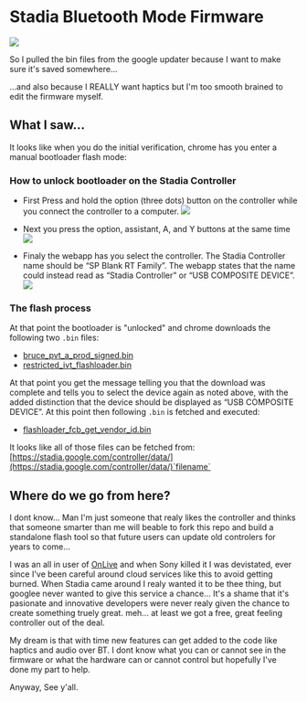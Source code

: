 # Stadia Bluetooth Mode Firmware

![](https://raw.githubusercontent.com/Scyne/stadiaRawBtFw/main/img/Finish_Bluetooth_enabled.svg)

So I pulled the bin files from the google updater because I want to make sure it's saved somewhere...

...and also because I REALLY want haptics but I'm too smooth brained to edit the firmware myself.

## What I saw...

It looks like when you do the initial verification, chrome has you enter a manual bootloader flash mode:

### How to unlock bootloader on the Stadia Controller

- First Press and hold the option (three dots) button on the controller while you connect the controller to a computer.
  ![](https://raw.githubusercontent.com/Scyne/stadiaRawBtFw/main/img/Unlock_Option_Plug.svg)

- Next you press the option, assistant, A, and Y buttons at the same time
  ![](https://raw.githubusercontent.com/Scyne/stadiaRawBtFw/main/img/Unlock_Four_buttons.svg)

- Finaly the webapp has you select the controller. The Stadia Controller name should be “SP Blank RT Family”. The webapp states that the name could instead read as “Stadia Controller” or “USB COMPOSITE DEVICE”.
  ![](https://raw.githubusercontent.com/Scyne/stadiaRawBtFw/main/img/Chrome_dialog_Verify_en-US.svg)

### The flash process

At that point the bootloader is "unlocked" and chrome downloads the following two `.bin` files:

- [bruce_pvt_a_prod_signed.bin](https://github.com/Scyne/stadiaRawBtFw/blob/main/bruce_pvt_a_prod_signed.bin)
- [restricted_ivt_flashloader.bin](https://github.com/Scyne/stadiaRawBtFw/blob/main/restricted_ivt_flashloader.bin)

At that point you get the message telling you that the download was complete and tells you to select the device again as noted above, with the added distinction that the device should be displayed as “USB COMPOSITE DEVICE”. At this point then following `.bin` is fetched and executed:

- [flashloader_fcb_get_vendor_id.bin](https://github.com/Scyne/stadiaRawBtFw/blob/main/flashloader_fcb_get_vendor_id.bin)

It looks like all of those files can be fetched from: [https://stadia.google.com/controller/data/](https://stadia.google.com/controller/data/)`filename`

## Where do we go from here?

I dont know... Man I'm just someone that realy likes the controller and thinks that someone smarter than me will beable to fork this repo and build a standalone flash tool so that future users can update old controlers for years to come...

I was an all in user of [OnLive](https://en.wikipedia.org/wiki/OnLive) and when Sony killed it I was devistated, ever since I've been careful around cloud services like this to avoid getting burned. When Stadia came around I realy wanted it to be thee thing, but googlee never wanted to give this service a chance... It's a shame that it's pasionate and innovative developers were never realy given the chance to create something truely great. meh... at least we got a free, great feeling controller out of the deal.

My dream is that with time new features can get added to the code like haptics and audio over BT. I dont know what you can or cannot see in the firmware or what the hardware can or cannot control but hopefully I've done my part to help.

Anyway, See y'all.

